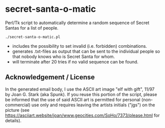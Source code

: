 # secret-santa-o-matic

Perl/Tk script to automatically determine a random sequence of Secret Santas for a list of people. 

`./secret-santa-o-matic.pl`

- includes the possibility to set invalid (i.e. forbidden) combinations. 
- generates .txt-files as output that can be sent to the individual people so that nobody knows who is Secret Santa for whom.
- will terminate after 20 tries if no valid sequence can be found. 

## Acknowledgement / License

In the generated email body, I use the ASCII art image "elf with gift", 11/97 by Joan G. Stark (aka Spunk). If you reuse this portion of the script, please be informed that the use of said ASCII art is permitted for personal (non-commercial) use only and requires leaving the artists initials ("jgs") on the picture (see https://asciiart.website/joan/www.geocities.com/SoHo/7373/please.html for details).
